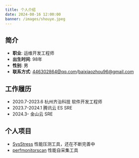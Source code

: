 ```yaml
---
title: 个人介绍
date: 2024-08-16 12:00:00
banner: /images/shouye.jpeg
---
```


## 简介
- **职业**:     运维开发工程师
- **出生时间**:  98年
- **性别**:     男
- **联系方式**:  446302864@qq.com/baixiaozhou96@gmail.com

## 工作履历
- 2020.7-2023.6  杭州齐治科技 软件开发工程师
- 2023.7-2024.1  腾讯云 ES SRE
- 2024.3-        金山云 SRE


## 个人项目
- [SysStress](https://github.com/baixiaozhou/SysStress) 性能压测工具，还在不断完善中
- [perfmonitorscan](https://github.com/baixiaozhou/perfmonitorscan) 性能自采集工具
